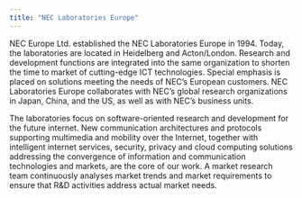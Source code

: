 ```yaml
---
title: "NEC Laboratories Europe"
---
```


NEC Europe Ltd. established the NEC Laboratories Europe in 1994. Today, the laboratories are located in Heidelberg and Acton/London. Research and development functions are integrated into the same organization to shorten the time to market of cutting-edge ICT technologies. Special emphasis is placed on solutions meeting the needs of NEC’s European customers. NEC Laboratories Europe collaborates with NEC’s global research organizations in Japan, China, and the US, as well as with NEC’s business units.

The laboratories focus on software-oriented research and development for the future internet. New communication architectures and protocols supporting multimedia and mobility over the Internet, together with intelligent internet services, security, privacy and cloud computing solutions addressing the convergence of information and communication technologies and markets, are the core of our work. A market research team continuously analyses market trends and market requirements to ensure that R&D activities address actual market needs.

